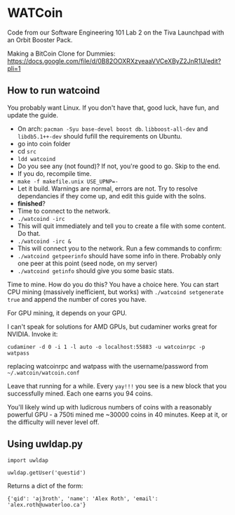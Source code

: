 # WATCoin
Code from our Software Engineering 101 Lab 2 on the Tiva Launchpad with an Orbit Booster Pack.

Making a BitCoin Clone for Dummies: https://docs.google.com/file/d/0B82OOXRXzyeaaVVCeXByZ2JnR1U/edit?pli=1


How to run watcoind
---
You probably want Linux. If you don't have that, good luck, have fun, and update the guide.

- On arch: `pacman -Syu base-devel boost db`.  `libboost-all-dev` and `libdb5.1++-dev` should fufill the requirements on Ubuntu.
- go into coin folder
- cd `src`
- `ldd watcoind`
- Do you see any (not found)? If not, you're good to go. Skip to the end.
- If you do, recompile time.
- `make -f makefile.unix USE_UPNP=-`
- Let it build. Warnings are normal, errors are not. Try to resolve dependancies if they come up, and edit this guide with the solns.
- **finished**?
- Time to connect to the network.
- `./watcoind -irc`
- This will quit immediately and tell you to create a file with some content. Do that.
- `./watcoind -irc &`
- This will connect you to the network. Run a few commands to confirm:
- `./watcoind getpeerinfo` should have some info in there. Probably only one peer at this point (seed node, on my server)
- `./watcoind getinfo` should give you some basic stats.

Time to mine. How do you do this?
You have a choice here. You can start CPU mining (massively inefficient, but works) with `./watcoind setgenerate true` and append the number of cores you have.

For GPU mining, it depends on your GPU.

I can't speak for solutions for AMD GPUs, but cudaminer works great for NVIDIA.
Invoke it:

`cudaminer -d 0 -i 1 -l auto -o localhost:55883 -u watcoinrpc -p watpass`

replacing watcoinrpc and watpass with the username/password from `~/.watcoin/watcoin.conf`

Leave that running for a while. Every `yay!!!` you see is a new block that you successfully mined. Each one earns you 94 coins.

You'll likely wind up with ludicrous numbers of coins with a reasonably powerful GPU - a 750ti mined me ~30000 coins in 40 minutes. Keep at it, or the difficulty will never level off.



Using uwldap.py
----
`import uwldap`

`uwldap.getUser('questid')`

Returns a dict of the form:

`{'qid': 'aj3roth', 'name': 'Alex Roth', 'email': 'alex.roth@uwaterloo.ca'}`
